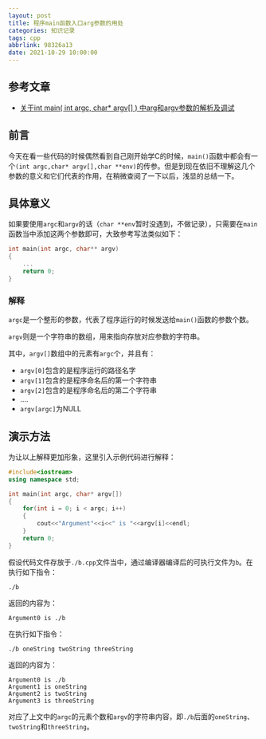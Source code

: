 ```yaml
---
layout: post
title: 程序main函数入口arg参数的用处
categories: 知识记录
tags: cpp
abbrlink: 98326a13
date: 2021-10-29 10:00:00
---
```


## 参考文章

* [关于int main( int argc, char* argv[] ) 中arg和argv参数的解析及调试](https://blog.csdn.net/LYJ_viviani/article/details/51873961)

## 前言

今天在看一些代码的时候偶然看到自己刚开始学C的时候，`main()`函数中都会有一个`(int argc,char* argv[],char **env)`的传参。但是到现在依旧不理解这几个参数的意义和它们代表的作用，在稍微查阅了一下以后，浅显的总结一下。

## 具体意义

如果要使用`argc`和`argv`的话（`char **env`暂时没遇到，不做记录），只需要在`main`函数当中添加这两个参数即可，大致参考写法类似如下：

```c++
int main(int argc, char** argv)
{
    ...
    return 0;
}
```

### 解释

`argc`是一个整形的参数，代表了程序运行的时候发送给`main()`函数的参数个数。

`argv`则是一个字符串的数组，用来指向存放对应参数的字符串。

其中，`argv[]`数组中的元素有`argc`个，并且有：

* `argv[0]`包含的是程序运行的路径名字
* `argv[1]`包含的是程序命名后的第一个字符串
* `argv[2]`包含的是程序命名后的第二个字符串
* ....
* `argv[argc]`为NULL

## 演示方法

为让以上解释更加形象，这里引入示例代码进行解释：

```cpp
#include<iostream>
using namespace std;

int main(int argc, char* argv[])
{
    for(int i = 0; i < argc; i++)
    {
        cout<<"Argument"<<i<<" is "<<argv[i]<<endl;
    }
    return 0;
}
```

假设代码文件存放于`./b.cpp`文件当中，通过编译器编译后的可执行文件为`b`。在执行如下指令：

```shell
./b
```

返回的内容为：

```shell
Argument0 is ./b
```

在执行如下指令：

```shell
./b oneString twoString threeString
```

返回的内容为：

```shell
Argument0 is ./b
Argument1 is oneString
Argument2 is twoString
Argument3 is threeString
```

对应了上文中的`argc`的元素个数和`argv`的字符串内容，即`./b`后面的`oneString`、`twoString`和`threeString`。
